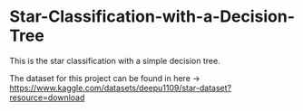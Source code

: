 # Star-Classification-with-a-Decision-Tree
This is the star classification with a simple decision tree. 

The dataset for this project can be found in here -> https://www.kaggle.com/datasets/deepu1109/star-dataset?resource=download
